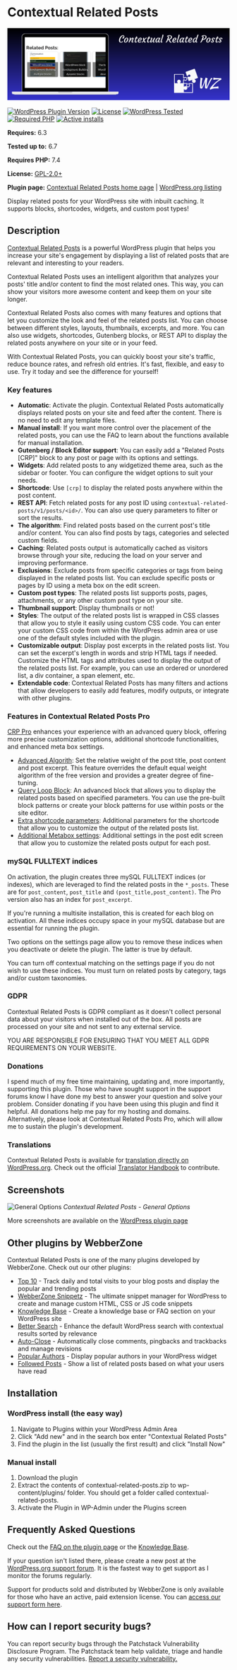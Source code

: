 # Contextual Related Posts

[![WordPress Plugin Version](https://github.com/WebberZone/contextual-related-posts/blob/master/wporg-assets/banner-1544x500.png)](https://wordpress.org/plugins/contextual-related-posts/)

[![WordPress Plugin Version](https://img.shields.io/wordpress/plugin/v/contextual-related-posts.svg?style=flat-square)](https://wordpress.org/plugins/contextual-related-posts/)
[![License](https://img.shields.io/badge/license-GPL_v2%2B-orange.svg?style=flat-square)](http://opensource.org/licenses/GPL-2.0)
[![WordPress Tested](https://img.shields.io/wordpress/v/contextual-related-posts.svg?style=flat-square)](https://wordpress.org/plugins/contextual-related-posts/)
[![Required PHP](https://img.shields.io/wordpress/plugin/required-php/contextual-related-posts?style=flat-square)](https://wordpress.org/plugins/contextual-related-posts/)
[![Active installs](https://img.shields.io/wordpress/plugin/installs/contextual-related-posts?style=flat-square)](https://wordpress.org/plugins/contextual-related-posts/)

__Requires:__ 6.3

__Tested up to:__ 6.7

__Requires PHP:__ 7.4

__License:__ [GPL-2.0+](http://www.gnu.org/licenses/gpl-2.0.html)

__Plugin page:__ [Contextual Related Posts home page](https://webberzone.com/plugins/contextual-related-posts/) | [WordPress.org listing](https://wordpress.org/plugins/contextual-related-posts/)

Display related posts for your WordPress site with inbuilt caching. It supports blocks, shortcodes, widgets, and custom post types!

## Description

[Contextual Related Posts](https://wordpress.org/plugins/contextual-related-posts/) is a powerful WordPress plugin that helps you increase your site's engagement by displaying a list of related posts that are relevant and interesting to your readers.

Contextual Related Posts uses an intelligent algorithm that analyzes your posts' title and/or content to find the most related ones. This way, you can show your visitors more awesome content and keep them on your site longer.

Contextual Related Posts also comes with many features and options that let you customize the look and feel of the related posts list. You can choose between different styles, layouts, thumbnails, excerpts, and more. You can also use widgets, shortcodes, Gutenberg blocks, or REST API to display the related posts anywhere on your site or in your feed.

With Contextual Related Posts, you can quickly boost your site's traffic, reduce bounce rates, and refresh old entries. It's fast, flexible, and easy to use. Try it today and see the difference for yourself!

### Key features

* __Automatic__: Activate the plugin. Contextual Related Posts automatically displays related posts on your site and feed after the content. There is no need to edit any template files.
* __Manual install__: If you want more control over the placement of the related posts, you can use the FAQ to learn about the functions available for manual installation.
* __Gutenberg / Block Editor support__: You can easily add a "Related Posts [CRP]" block to any post or page with its options and settings.
* __Widgets__: Add related posts to any widgetized theme area, such as the sidebar or footer. You can configure the widget options to suit your needs.
* __Shortcode__: Use `[crp]` to display the related posts anywhere within the post content.
* __REST API__: Fetch related posts for any post ID using `contextual-related-posts/v1/posts/<id>/`. You can also use query parameters to filter or sort the results.
* __The algorithm__: Find related posts based on the current post's title and/or content. You can also find posts by tags, categories and selected custom fields.
* __Caching__: Related posts output is automatically cached as visitors browse through your site, reducing the load on your server and improving performance.
* __Exclusions__: Exclude posts from specific categories or tags from being displayed in the related posts list. You can exclude specific posts or pages by ID using a meta box on the edit screen.
* __Custom post types__: The related posts list supports posts, pages, attachments, or any other custom post type on your site.
* __Thumbnail support__: Display thumbnails or not!
* __Styles__: The output of the related posts list is wrapped in CSS classes that allow you to style it easily using custom CSS code. You can enter your custom CSS code from within the WordPress admin area or use one of the default styles included with the plugin.
* __Customizable output__: Display post excerpts in the related posts list. You can set the excerpt's length in words and strip HTML tags if needed. Customize the HTML tags and attributes used to display the output of the related posts list. For example, you can use an ordered or unordered list, a div container, a span element, etc.
* __Extendable code__: Contextual Related Posts has many filters and actions that allow developers to easily add features, modify outputs, or integrate with other plugins.

### Features in Contextual Related Posts Pro

[CRP Pro](https://webberzone.com/plugins/contextual-related-posts/pro/) enhances your experience with an advanced query block, offering more precise customization options, additional shortcode functionalities, and enhanced meta box settings.

* [Advanced Algorith](https://webberzone.com/support/knowledgebase/contextual-related-posts-algorithm/): Set the relative weight of the post title, post content and post excerpt. This feature overrides the default equal weight algorithm of the free version and provides a greater degree of fine-tuning.
* [Query Loop Block](https://webberzone.com/support/knowledgebase/contextual-related-posts-blocks/#contextual-related-posts-query-loop-block): An advanced block that allows you to display the related posts based on specified parameters. You can use the pre-built block patterns or create your block patterns for use within posts or the site editor.
* [Extra shortcode parameters](https://webberzone.com/support/knowledgebase/contextual-related-posts-shortcode/): Additional parameters for the shortcode that allow you to customize the output of the related posts list.
* [Additional Metabox settings](https://webberzone.com/support/knowledgebase/contextual-related-posts-metabox/): Additional settings in the post edit screen that allow you to customize the related posts output for each post.

### mySQL FULLTEXT indices

On activation, the plugin creates three mySQL FULLTEXT indices (or indexes), which are leveraged to find the related posts in the `*_posts`. These are for `post_content`, `post_title` and `(post_title,post_content)`. The Pro version also has an index for `post_excerpt`.

If you're running a multisite installation, this is created for each blog on activation. All these indices occupy space in your mySQL database but are essential for running the plugin.

Two options on the settings page allow you to remove these indices when you deactivate or delete the plugin. The latter is true by default.

You can turn off contextual matching on the settings page if you do not wish to use these indices. You must turn on related posts by category, tags and/or custom taxonomies.

### GDPR

Contextual Related Posts is GDPR compliant as it doesn't collect personal data about your visitors when installed out of the box. All posts are processed on your site and not sent to any external service.

YOU ARE RESPONSIBLE FOR ENSURING THAT YOU MEET ALL GDPR REQUIREMENTS ON YOUR WEBSITE.

### Donations

I spend much of my free time maintaining, updating and, more importantly, supporting this plugin. Those who have sought support in the support forums know I have done my best to answer your question and solve your problem.
Consider donating if you have been using this plugin and find it helpful. All donations help me pay for my hosting and domains.
Alternatively, please look at Contextual Related Posts Pro, which will allow me to sustain the plugin's development.

### Translations

Contextual Related Posts is available for [translation directly on WordPress.org](https://translate.wordpress.org/projects/wp-plugins/contextual-related-posts). Check out the official [Translator Handbook](https://make.wordpress.org/polyglots/handbook/rosetta/theme-plugin-directories/) to contribute.

## Screenshots

![General Options](https://raw.github.com/WebberZone/contextual-related-posts/master/wporg-assets/screenshot-1.png)
*Contextual Related Posts - General Options*

More screenshots are available on the [WordPress plugin page](https://wordpress.org/plugins/contextual-related-posts/screenshots/)

## Other plugins by WebberZone

Contextual Related Posts is one of the many plugins developed by WebberZone. Check out our other plugins:

* [Top 10](https://wordpress.org/plugins/top-10/) - Track daily and total visits to your blog posts and display the popular and trending posts
* [WebberZone Snippetz](https://wordpress.org/plugins/add-to-all/) - The ultimate snippet manager for WordPress to create and manage custom HTML, CSS or JS code snippets
* [Knowledge Base](https://wordpress.org/plugins/knowledgebase/) - Create a knowledge base or FAQ section on your WordPress site
* [Better Search](https://wordpress.org/plugins/better-search/) - Enhance the default WordPress search with contextual results sorted by relevance
* [Auto-Close](https://wordpress.org/plugins/autoclose/) - Automatically close comments, pingbacks and trackbacks and manage revisions
* [Popular Authors](https://wordpress.org/plugins/popular-authors/) - Display popular authors in your WordPress widget
* [Followed Posts](https://wordpress.org/plugins/where-did-they-go-from-here/) - Show a list of related posts based on what your users have read

## Installation

### WordPress install (the easy way)

1. Navigate to Plugins within your WordPress Admin Area
2. Click "Add new" and in the search box enter "Contextual Related Posts"
3. Find the plugin in the list (usually the first result) and click "Install Now"

### Manual install

1. Download the plugin
2. Extract the contents of contextual-related-posts.zip to wp-content/plugins/ folder. You should get a folder called contextual-related-posts.
3. Activate the Plugin in WP-Admin under the Plugins screen

## Frequently Asked Questions

Check out the [FAQ on the plugin page](https://wordpress.org/plugins/contextual-related-posts/faq/) or the [Knowledge Base](https://webberzone.com/support/product/contextual-related-posts/).

If your question isn't listed there, please create a new post at the [WordPress.org support forum](https://wordpress.org/support/plugin/contextual-related-posts). It is the fastest way to get support as I monitor the forums regularly.

Support for products sold and distributed by WebberZone is only available for those who have an active, paid extension license. You can [access our support form here](https://webberzone.com/request-support/).

## How can I report security bugs?

You can report security bugs through the Patchstack Vulnerability Disclosure Program. The Patchstack team help validate, triage and handle any security vulnerabilities. [Report a security vulnerability.](https://patchstack.com/database/vdp/contextual-related-posts)
